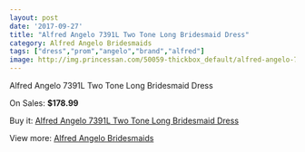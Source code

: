 ```yaml
---
layout: post
date: '2017-09-27'
title: "Alfred Angelo 7391L Two Tone Long Bridesmaid Dress"
category: Alfred Angelo Bridesmaids
tags: ["dress","prom","angelo","brand","alfred"]
image: http://img.princessan.com/50059-thickbox_default/alfred-angelo-7391l-two-tone-long-bridesmaid-dress.jpg
---
```

Alfred Angelo 7391L Two Tone Long Bridesmaid Dress

On Sales: **$178.99**
<a href="https://www.princessan.com/en/alfred-angelo-bridesmaids/22581-alfred-angelo-7391l-two-tone-long-bridesmaid-dress.html"><amp-img layout="responsive" width="600" height="600" src="//img.princessan.com/50059-thickbox_default/alfred-angelo-7391l-two-tone-long-bridesmaid-dress.jpg" alt="Alfred Angelo 7391L Two Tone Long Bridesmaid Dress 0" /></a>
<a href="https://www.princessan.com/en/alfred-angelo-bridesmaids/22581-alfred-angelo-7391l-two-tone-long-bridesmaid-dress.html"><amp-img layout="responsive" width="600" height="600" src="//img.princessan.com/50060-thickbox_default/alfred-angelo-7391l-two-tone-long-bridesmaid-dress.jpg" alt="Alfred Angelo 7391L Two Tone Long Bridesmaid Dress 1" /></a>

Buy it: [Alfred Angelo 7391L Two Tone Long Bridesmaid Dress](https://www.princessan.com/en/alfred-angelo-bridesmaids/22581-alfred-angelo-7391l-two-tone-long-bridesmaid-dress.html "Alfred Angelo 7391L Two Tone Long Bridesmaid Dress")

View more: [Alfred Angelo Bridesmaids](https://www.princessan.com/en/192-alfred-angelo-bridesmaids "Alfred Angelo Bridesmaids")